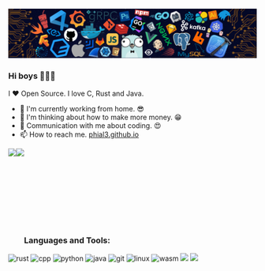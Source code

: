 ![](./header.png)

### Hi boys 👋👋👋

I ❤ Open Source. I love C, Rust and Java.

- 🌈 I'm currently working from home. 😎
- 🤔 I'm thinking about how to make more money. 😁
- 💬 Communication with me about coding. 😍
- 📫 How to reach me. [phial3.github.io](https://github.com/phial3)


<a href="https://github.com/phial3">
  <img align="left" height=190px src="https://github-readme-stats.vercel.app/api?username=phial3&show_icons=true&count_private=true" />
</a>
<a href="https://github.com/phial3">
  <img align="left" height=190px src="https://github-readme-stats.vercel.app/api/top-langs/?username=phial3&layout=compact&langs_count=10&hide=html,javascript,css,freemarker" />
</a>

<br /><br /><br /><br /><br /><br /><br /><br /><br />

### Languages and Tools:

<p align="left">
<img src="https://www.vectorlogo.zone/logos/rust-lang/rust-lang-icon.svg" alt="rust" width="40" height="40"/>
<img src="https://upload.wikimedia.org/wikipedia/commons/1/18/ISO_C%2B%2B_Logo.svg" alt="cpp" width="40" height="40"/> 
<img src="https://www.vectorlogo.zone/logos/python/python-icon.svg" alt="python" width="40" height="40"/> 
<img src="https://www.vectorlogo.zone/logos/java/java-icon.svg" alt="java" width="40" height="40"/>
<img src="https://www.vectorlogo.zone/logos/git-scm/git-scm-icon.svg" alt="git" width="40" height="40"/> 
<img src="https://www.vectorlogo.zone/logos/linux/linux-icon.svg" alt="linux" width="40" height="40"/> 
<img src="https://www.vectorlogo.zone/logos/webassembly/webassembly-icon.svg" alt="wasm" width="40" height="40"/> 
<img src="https://www.vectorlogo.zone/logos/databricks/databricks-ar21.svg" height="40"/>
<img src="https://www.vectorlogo.zone/logos/apache_spark/apache_spark-ar21.svg" height="40"/>
</p>

<!--
**phial3/phial3** is a ✨ _special_ ✨ repository because its `README.md` (this file) appears on your GitHub profile.

Here are some ideas to get you started:

- 🔭 I’m currently working on ...
- 🌱 I’m currently learning ...
- 👯 I’m looking to collaborate on ...
- 🤔 I’m looking for help with ...
- 💬 Ask me about ...
- 📫 How to reach me: ...
- 😄 Pronouns: ...
- ⚡ Fun fact: ...
-->
